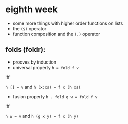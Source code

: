 eighth week
==============

* some more things with higher order functions on lists
* the `($)` operator
* function composition and the `(.)` operator

folds (foldr):
----------------------------------
* prooves by induction
* universal property
`h = fold f v`

iff

`h [] = v` and `h (x:xs) = f x (h xs)`

* fusion property
`h . fold g w = fold f v`

iff

`h w = v` and `h (g x y) = f x (h y)`

